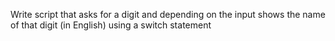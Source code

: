 Write script that asks for a digit and depending on
the input shows the name of that digit (in English)
using a switch statement
